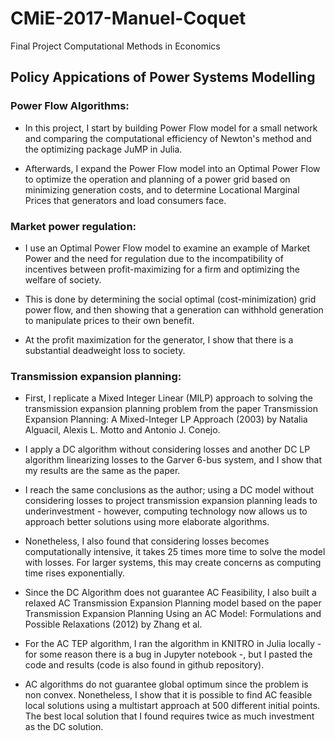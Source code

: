 # CMiE-2017-Manuel-Coquet
Final Project Computational Methods in Economics

## Policy Appications of Power Systems Modelling

### Power Flow Algorithms:


- In this project, I start by building Power Flow model for a small network and comparing the computational efficiency of Newton's method and the optimizing package JuMP in Julia.


- Afterwards, I expand the Power Flow model into an Optimal Power Flow to optimize the operation and planning of a power grid based on minimizing generation costs, and to determine Locational Marginal Prices that generators and load consumers face.


### Market power regulation:


- I use an Optimal Power Flow model to examine an example of Market Power and the need for regulation due to the incompatibility of incentives between profit-maximizing for a firm and optimizing the welfare of society. 


- This is done by determining the social optimal (cost-minimization) grid power flow, and then showing that a generation can withhold generation to manipulate prices to their own benefit. 


- At the profit maximization for the generator, I show that there is a substantial deadweight loss to society.


### Transmission expansion planning:


- First, I replicate a Mixed Integer Linear (MILP) approach to solving the transmission expansion planning problem from the paper Transmission Expansion Planning: A Mixed-Integer LP Approach (2003) by Natalia Alguacil, Alexis L. Motto and Antonio J. Conejo.


- I apply a DC algorithm without considering losses and another DC LP algorithm linearizing losses to the Garver 6-bus system, and I show that my results are the same as the paper.

    
- I reach the same conclusions as the author; using a DC model without considering losses to project transmission expansion planning leads to underinvestment - however, computing technology now allows us to approach better solutions using more elaborate algorithms.


- Nonetheless, I also found that considering losses becomes computationally intensive, it takes 25 times more time to solve the model with losses. For larger systems, this may create concerns as computing time rises exponentially.
  
  
- Since the DC Algorithm does not guarantee AC Feasibility, I also built a relaxed AC Transmission Expansion Planning model based on the paper Transmission Expansion Planning Using an AC Model: Formulations and Possible Relaxations (2012) by Zhang et al. 


- For the AC TEP algorithm, I ran the algorithm in KNITRO in Julia locally - for some reason there is a bug in Jupyter notebook -, but I pasted the code and results (code is also found in github repository).


- AC algorithms do not guarantee global optimum since the problem is non convex. Nonetheless, I show that it is possible to find AC feasible local solutions using a multistart approach at 500 different initial points. The best local solution that I found requires twice as much investment as the DC solution.
